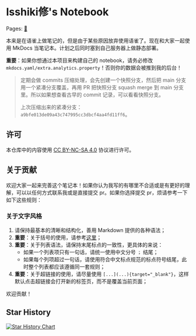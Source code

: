 # Isshiki修's Notebook

Pages: [🔗](https://isshikihugh.github.io/notebook/)

本来是在语雀上做笔记的，但是由于某些原因放弃使用语雀了。现在和大家一起使用 MkDocs 当笔记本。计划之后同时塞到自己服务器上做静态部署。

**重要**：如果你想通过本项目来构建自己的 notebook，请务必修改 `mkdocs.yaml/extra.analytics.property`！否则你的数据会被推到我的后台！

> 定期会做 commits 压缩处理，会先创建一个快照分支，然后把 main 分支用一个紧凑分支覆盖，再用 PR 把快照分支 squash merge 到 main 分支里。所以如果想查看古早的 commit 记录，可以看看快照分支。
>
> 上次压缩出来的紧凑分支：`a9bfe013de09a43c747995cc3dbcf4aa4fd11ff6`。

## 许可

本仓库中的内容使用 [CC BY-NC-SA 4.0](https://creativecommons.org/licenses/by-nc-sa/4.0/deed.zh) 协议进行许可。

## 关于贡献

欢迎大家一起来完善这个笔记本！如果你认为我写的有哪里不合适或是有更好的理解，可以以任何方式联系我或是直接提交 pr。如果你选择提交 pr，烦请参考一下如下这些规则：

### 关于文字风格

1. 请保持最基本的清晰和结构化，善用 Markdown 提供的各种语法；
2. **重要**：关于括号的使用，请参考[这里](https://github.com/IsshikiHugh/notebook/pull/34#pullrequestreview-1712064287)；
3. **重要**：关于列表语法，请保持末尾标点的一致性，更具体的来说：
   - 如果一个列表项只有一句话，请统一使用中文分号 `；` 结尾；
   - 如果每个列项超过一句话，请使用符合中文标点规范的标点符号结尾，此时整个列表都应该遵循同一套规则；
4. **重要**：关于超链接的使用，请尽量使用 `[...](...){target="_blank"}`，这样默认点击超链接会打开新的标签页，而不是覆盖当前页面；

欢迎贡献！

## Star History

[![Star History Chart](https://api.star-history.com/svg?repos=IsshikiHugh/notebook&type=Date)](https://star-history.com/#IsshikiHugh/notebook&Date)